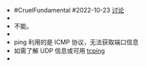 - #CruelFundamental #2022-10-23 [讨论](https://github.com/CYZH1307/CruelFundamental/tree/main/homework/202210/23)
-
- 不能。
-
- ping 利用的是 ICMP 协议，无法获取端口信息
- 如需了解 UDP 信息或可用 [tcping](https://github.com/cloverstd/tcping)
-